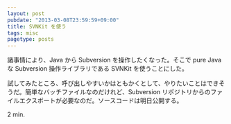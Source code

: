 ```yaml
---
layout: post
pubdate: "2013-03-08T23:59:59+09:00"
title: SVNKit を使う
tags: misc
pagetype: posts
---
```

諸事情により、Java から Subversion を操作したくなった。そこで pure Java な Subversion 操作ライブラリである SVNKit を使うことにした。

試してみたところ、呼び出しやすいかはともかくとして、やりたいことはできそうだ。簡単なバッチファイルなのだけれど、Subversion リポジトリからのファイルエクスポートが必要なのだ。ソースコードは明日公開する。

2 min.
